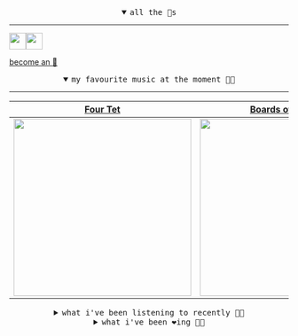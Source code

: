 <details open>

<summary align="center"><samp>all the 🥚s</samp></summary>
<hr />

<a href="https://github.com/pvinis"><img src="https://avatars0.githubusercontent.com/u/100233?s=90&v=4" width="30" height="30" /><a href="https://github.com/maxPugh"><img src="https://avatars2.githubusercontent.com/u/46350013?s=90&u=52a601eaa2d272b35477d096fe782ebf0a8a1f68&v=4" width="30" height="30" />

<samp><a href="https://github.com/bitttttten/bitttttten/stargazers">become an 🥚</a></samp>

</details>

<details open>

<summary align="center"><samp>my favourite music at the moment 🎵🎶</samp></summary>
<hr />

<!-- toc -->

| [Four Tet](https://open.spotify.com/artist/7Eu1txygG6nJttLHbZdQOh)                                                                                               | [Boards of Canada](https://open.spotify.com/artist/2VAvhf61GgLYmC6C8anyX1)                                                                                       | [Oneohtrix Point Never](https://open.spotify.com/artist/2wPDbhaGXCqROrVmwDdCrK)                                                                                  | [Foxes In Fiction](https://open.spotify.com/artist/3GSt4ZSP1wEtdbcTTbwjpW)                                                                                       |
| ---------------------------------------------------------------------------------------------------------------------------------------------------------------- | ---------------------------------------------------------------------------------------------------------------------------------------------------------------- | ---------------------------------------------------------------------------------------------------------------------------------------------------------------- | ---------------------------------------------------------------------------------------------------------------------------------------------------------------- |
| [<img src="https://i.scdn.co/image/f96458025a0640bf1d3c8f764a42ec21d4db1eae" width="320" height="auto">](https://open.spotify.com/artist/7Eu1txygG6nJttLHbZdQOh) | [<img src="https://i.scdn.co/image/c0b33a8d211600d70dcda3077d6a582da34321b0" width="320" height="auto">](https://open.spotify.com/artist/2VAvhf61GgLYmC6C8anyX1) | [<img src="https://i.scdn.co/image/0513eb98de7ee505153e9175f79e3fb59457c9aa" width="320" height="auto">](https://open.spotify.com/artist/2wPDbhaGXCqROrVmwDdCrK) | [<img src="https://i.scdn.co/image/bf62ae0b2e31f68694ca44e8d0ef33e51714a4f8" width="320" height="auto">](https://open.spotify.com/artist/3GSt4ZSP1wEtdbcTTbwjpW) |

<!-- tocstop -->

</details>

<details>

<summary align="center"><samp>what i've been listening to recently 🎵🎶</samp></summary>
<hr />

<!-- toc -->

| [Friend, You Will Never Learn<br />Forest Swords](https://open.spotify.com/track/1FYJSBSShfORqU2yUFQGXS)                                                        | [Saturnine Night<br />Deradoorian](https://open.spotify.com/track/2wYENPm0hSDmwDd8n1TLV3)                                                                       | [Are You Still a Lover<br />SASSY 009](https://open.spotify.com/track/6JTt7GzaZUuznLcUx9Ed8s)                                                                   | [Empty Beach<br />Coco](https://open.spotify.com/track/6c8ZFiWg8a7k8dB0N2IW2y)                                                                                  |
| --------------------------------------------------------------------------------------------------------------------------------------------------------------- | --------------------------------------------------------------------------------------------------------------------------------------------------------------- | --------------------------------------------------------------------------------------------------------------------------------------------------------------- | --------------------------------------------------------------------------------------------------------------------------------------------------------------- |
| [<img src="https://i.scdn.co/image/154fc533b9d28957a884d7f4e411cdc3bd7cc3b9" width="320" height="auto">](https://open.spotify.com/track/1FYJSBSShfORqU2yUFQGXS) | [<img src="https://i.scdn.co/image/fcdb754a8ba15e6d9edd06cee3c580a67cb3027d" width="320" height="auto">](https://open.spotify.com/track/2wYENPm0hSDmwDd8n1TLV3) | [<img src="https://i.scdn.co/image/d275947e6ac8dfe632cc631c6d7d7d81442dcb31" width="320" height="auto">](https://open.spotify.com/track/6JTt7GzaZUuznLcUx9Ed8s) | [<img src="https://i.scdn.co/image/ab67616d0000b2739c712a60e55fc6dbe1fb5d4c" width="320" height="auto">](https://open.spotify.com/track/6c8ZFiWg8a7k8dB0N2IW2y) |

<!-- tocstop -->

</details>

<details>

<summary align="center"><samp>what i've been ❤️ing 🎵🎶</samp></summary>
<hr />

<!-- toc -->

| [Empty Beach<br />Coco](https://open.spotify.com/album/1xs4wtZq1tQb2i8E5ZFQJ4)                                                                                  | [Spectacle Of Ritual<br />Kali Malone](https://open.spotify.com/album/3uZXkg8c5Ibsvuz1ZSpeSD)                                                                   | [Two For C<br />Anenon](https://open.spotify.com/album/4vlcel28NGVoNdJfq4v8mK)                                                                                  | [House Shape<br />Mount Eerie](https://open.spotify.com/album/24Hcz1suJdxaNrgEC8BG7v)                                                                           |
| --------------------------------------------------------------------------------------------------------------------------------------------------------------- | --------------------------------------------------------------------------------------------------------------------------------------------------------------- | --------------------------------------------------------------------------------------------------------------------------------------------------------------- | --------------------------------------------------------------------------------------------------------------------------------------------------------------- |
| [<img src="https://i.scdn.co/image/ab67616d0000b2739c712a60e55fc6dbe1fb5d4c" width="320" height="auto">](https://open.spotify.com/album/1xs4wtZq1tQb2i8E5ZFQJ4) | [<img src="https://i.scdn.co/image/ab67616d0000b2738aab29ed5eb80a22f3c9b395" width="320" height="auto">](https://open.spotify.com/album/3uZXkg8c5Ibsvuz1ZSpeSD) | [<img src="https://i.scdn.co/image/ab67616d0000b273452e666a3b0433bba2d8b465" width="320" height="auto">](https://open.spotify.com/album/4vlcel28NGVoNdJfq4v8mK) | [<img src="https://i.scdn.co/image/ab67616d0000b27301cb0e282c3353071dba06b4" width="320" height="auto">](https://open.spotify.com/album/24Hcz1suJdxaNrgEC8BG7v) |

<!-- tocstop -->

</details>
